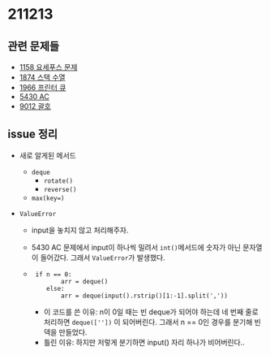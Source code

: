 # 211213

## 관련 문제들

- [1158 요세푸스 문제](https://www.acmicpc.net/problem/1158)
- [1874 스택 수열](https://www.acmicpc.net/problem/1874)
- [1966 프린터 큐](https://www.acmicpc.net/problem/1966)
- [5430 AC](https://www.acmicpc.net/problem/5430)
- [9012 괄호](https://www.acmicpc.net/problem/5430)

## issue 정리

- 새로 알게된 메서드

  - `deque`
    - `rotate()`
    - `reverse()`
  - `max(key=)`

- `ValueError`

  - input을 놓치지 않고 처리해주자.

  - 5430 AC 문제에서 input이 하나씩 밀려서 `int()`메서드에 숫자가 아닌 문자열이 들어갔다. 그래서 `ValueError`가 발생했다.

  - ```
     if n == 0:
            arr = deque()
        else:
            arr = deque(input().rstrip()[1:-1].split(','))
    ```

    - 이 코드를 쓴 이유: n이 0일 때는 빈 deque가 되어야 하는데 네 번째 줄로 처리하면 `deque([''])` 이 되어버린다. 그래서 n == 0인 경우를 분기해 빈 덱을 만들었다.
    - 틀린 이유: 하지만 저렇게 분기하면 input() 자리 하나가 비어버린다..
